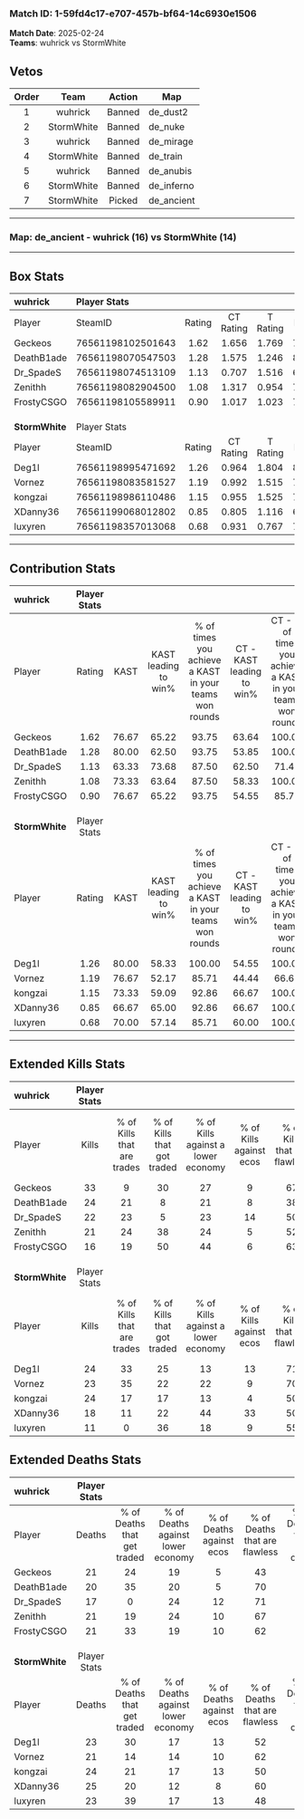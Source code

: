 ### Match ID: 1-59fd4c17-e707-457b-bf64-14c6930e1506  
**Match Date**: 2025-02-24  
**Teams**: wuhrick vs StormWhite  

## Vetos  

| Order | Team | Action | Map |
| :---: | :--: | :----: | --- |
| 1 | wuhrick | Banned | de_dust2 |
| 2 | StormWhite | Banned | de_nuke |
| 3 | wuhrick | Banned | de_mirage |
| 4 | StormWhite | Banned | de_train |
| 5 | wuhrick | Banned | de_anubis |
| 6 | StormWhite | Banned | de_inferno |
| 7 | StormWhite | Picked | de_ancient |

---  

### **Map**: de_ancient - wuhrick (16) vs StormWhite (14)  
---  

## Box Stats  

| **wuhrick**    | Player Stats      |        |           |          |       |       |       |         |        |      |     |
| :- | :- | :-: | :-: | :-: | :-: | :-: | :-: | :-: | :-: | :-: | :-: |
| Player         | SteamID           | Rating | CT Rating | T Rating | KAST  |  ADR  | Kills | Assists | Deaths | K/D  | HS% |
| Geckeos        | 76561198102501643 |  1.62  |   1.656   |  1.769   | 76.67 | 120.9 |  33   |   11    |   21   | 1.57 | 54  |
| DeathB1ade     | 76561198070547503 |  1.28  |   1.575   |  1.246   | 80.00 | 81.3  |  24   |   11    |   20   | 1.20 | 54  |
| Dr_SpadeS      | 76561198074513109 |  1.13  |   0.707   |  1.516   | 63.33 | 80.9  |  22   |    4    |   17   | 1.29 | 40  |
| Zenithh        | 76561198082904500 |  1.08  |   1.317   |  0.954   | 73.33 | 72.5  |  21   |    6    |   21   | 1.00 | 47  |
| FrostyCSGO     | 76561198105589911 |  0.90  |   1.017   |  1.023   | 76.67 | 54.2  |  16   |    4    |   21   | 0.76 | 56  |
|                |                   |        |           |          |       |       |       |         |        |      |     |
|                |                   |        |           |          |       |       |       |         |        |      |     |
|                |                   |        |           |          |       |       |       |         |        |      |     |
| **StormWhite** | Player Stats      |        |           |          |       |       |       |         |        |      |     |
| Player         | SteamID           | Rating | CT Rating | T Rating | KAST  |  ADR  | Kills | Assists | Deaths | K/D  | HS% |
| Deg1l          | 76561198995471692 |  1.26  |   0.964   |  1.804   | 80.00 | 94.1  |  24   |    9    |   23   | 1.04 | 54  |
| Vornez         | 76561198083581527 |  1.19  |   0.992   |  1.515   | 76.67 | 78.0  |  23   |    9    |   21   | 1.10 | 65  |
| kongzai        | 76561198986110486 |  1.15  |   0.955   |  1.525   | 73.33 | 86.3  |  24   |    4    |   24   | 1.00 | 50  |
| XDanny36       | 76561199068012802 |  0.85  |   0.805   |  1.116   | 66.67 | 63.2  |  18   |    8    |   25   | 0.72 | 27  |
| luxyren        | 76561198357013068 |  0.68  |   0.931   |  0.767   | 70.00 | 53.6  |  11   |    8    |   23   | 0.48 | 72  |
---  

## Contribution Stats  

| **wuhrick**    | Player Stats |       |                      |                                                        |                           |                                                             |                          |                                                            |
| :- | :-: | :-: | :-: | :-: | :-: | :-: | :-: | :-: |
| Player         |    Rating    | KAST  | KAST leading to win% | % of times you achieve a KAST in your teams won rounds | CT - KAST leading to win% | CT - % of times you achieve a KAST in your teams won rounds | T - KAST leading to win% | T - % of times you achieve a KAST in your teams won rounds |
| Geckeos        |     1.62     | 76.67 |        65.22         |                         93.75                          |           63.64           |                           100.00                            |          66.67           |                           88.89                            |
| DeathB1ade     |     1.28     | 80.00 |        62.50         |                         93.75                          |           53.85           |                           100.00                            |          72.73           |                           88.89                            |
| Dr_SpadeS      |     1.13     | 63.33 |        73.68         |                         87.50                          |           62.50           |                            71.43                            |          81.82           |                           100.00                           |
| Zenithh        |     1.08     | 73.33 |        63.64         |                         87.50                          |           58.33           |                           100.00                            |          70.00           |                           77.78                            |
| FrostyCSGO     |     0.90     | 76.67 |        65.22         |                         93.75                          |           54.55           |                            85.71                            |          75.00           |                           100.00                           |
|                |              |       |                      |                                                        |                           |                                                             |                          |                                                            |
|                |              |       |                      |                                                        |                           |                                                             |                          |                                                            |
|                |              |       |                      |                                                        |                           |                                                             |                          |                                                            |
| **StormWhite** | Player Stats |       |                      |                                                        |                           |                                                             |                          |                                                            |
| Player         |    Rating    | KAST  | KAST leading to win% | % of times you achieve a KAST in your teams won rounds | CT - KAST leading to win% | CT - % of times you achieve a KAST in your teams won rounds | T - KAST leading to win% | T - % of times you achieve a KAST in your teams won rounds |
| Deg1l          |     1.26     | 80.00 |        58.33         |                         100.00                         |           54.55           |                           100.00                            |          61.54           |                           100.00                           |
| Vornez         |     1.19     | 76.67 |        52.17         |                         85.71                          |           44.44           |                            66.67                            |          57.14           |                           100.00                           |
| kongzai        |     1.15     | 73.33 |        59.09         |                         92.86                          |           66.67           |                           100.00                            |          53.85           |                           87.50                            |
| XDanny36       |     0.85     | 66.67 |        65.00         |                         92.86                          |           66.67           |                           100.00                            |          63.64           |                           87.50                            |
| luxyren        |     0.68     | 70.00 |        57.14         |                         85.71                          |           60.00           |                           100.00                            |          54.55           |                           75.00                            |
---  

## Extended Kills Stats  

| **wuhrick**    | Player Stats |                            |                            |                                    |                         |                              |                                 |                                       |                    |           |
| :- | :-: | :-: | :-: | :-: | :-: | :-: | :-: | :-: | :-: | :-: |
| Player         |    Kills     | % of Kills that are trades | % of Kills that got traded | % of Kills against a lower economy | % of Kills against ecos | % of Kills that are flawless | % of Kills that are close duels | % of Kills that are assisted by flash | Pistol Round Kills | AWP Kills |
| Geckeos        |      33      |             9              |             30             |                 27                 |            9            |              67              |                0                |                   0                   |         0          |     1     |
| DeathB1ade     |      24      |             21             |             8              |                 21                 |            8            |              38              |               17                |                   8                   |         0          |     2     |
| Dr_SpadeS      |      22      |             23             |             5              |                 23                 |           14            |              50              |                5                |                   0                   |         0          |     2     |
| Zenithh        |      21      |             24             |             38             |                 24                 |            5            |              52              |                0                |                   5                   |         0          |     3     |
| FrostyCSGO     |      16      |             19             |             50             |                 44                 |            6            |              63              |                6                |                  13                   |         0          |     1     |
|                |              |                            |                            |                                    |                         |                              |                                 |                                       |                    |           |
|                |              |                            |                            |                                    |                         |                              |                                 |                                       |                    |           |
|                |              |                            |                            |                                    |                         |                              |                                 |                                       |                    |           |
| **StormWhite** | Player Stats |                            |                            |                                    |                         |                              |                                 |                                       |                    |           |
| Player         |    Kills     | % of Kills that are trades | % of Kills that got traded | % of Kills against a lower economy | % of Kills against ecos | % of Kills that are flawless | % of Kills that are close duels | % of Kills that are assisted by flash | Pistol Round Kills | AWP Kills |
| Deg1l          |      24      |             33             |             25             |                 13                 |           13            |              71              |                0                |                   0                   |         2          |     1     |
| Vornez         |      23      |             35             |             22             |                 22                 |            9            |              70              |               13                |                   4                   |         0          |     1     |
| kongzai        |      24      |             17             |             17             |                 13                 |            4            |              50              |                0                |                   4                   |         2          |     3     |
| XDanny36       |      18      |             11             |             22             |                 44                 |           33            |              50              |                0                |                   0                   |         0          |     1     |
| luxyren        |      11      |             0              |             36             |                 18                 |            9            |              55              |                0                |                   0                   |         0          |     0     |
## Extended Deaths Stats  

| **wuhrick**    | Player Stats |                             |                                   |                          |                               |                            |                           |               |
| :- | :-: | :-: | :-: | :-: | :-: | :-: | :-: | :-: |
| Player         |    Deaths    | % of Deaths that get traded | % of Deaths against lower economy | % of Deaths against ecos | % of Deaths that are flawless | % of Deaths that are close | % of Deaths while blinded | Deaths to AWP |
| Geckeos        |      21      |             24              |                19                 |            5             |              43               |             5              |             5             |       2       |
| DeathB1ade     |      20      |             35              |                20                 |            5             |              70               |             0              |             0             |       0       |
| Dr_SpadeS      |      17      |              0              |                24                 |            12            |              71               |             6              |             0             |       1       |
| Zenithh        |      21      |             19              |                24                 |            10            |              67               |             5              |             0             |       1       |
| FrostyCSGO     |      21      |             33              |                19                 |            10            |              62               |             0              |             5             |       0       |
|                |              |                             |                                   |                          |                               |                            |                           |               |
|                |              |                             |                                   |                          |                               |                            |                           |               |
|                |              |                             |                                   |                          |                               |                            |                           |               |
| **StormWhite** | Player Stats |                             |                                   |                          |                               |                            |                           |               |
| Player         |    Deaths    | % of Deaths that get traded | % of Deaths against lower economy | % of Deaths against ecos | % of Deaths that are flawless | % of Deaths that are close | % of Deaths while blinded | Deaths to AWP |
| Deg1l          |      23      |             30              |                17                 |            13            |              52               |             13             |             4             |       0       |
| Vornez         |      21      |             14              |                14                 |            10            |              62               |             5              |            10             |       0       |
| kongzai        |      24      |             21              |                17                 |            13            |              50               |             4              |             0             |       0       |
| XDanny36       |      25      |             20              |                12                 |            8             |              60               |             0              |             4             |       0       |
| luxyren        |      23      |             39              |                17                 |            13            |              48               |             4              |             4             |       0       |
